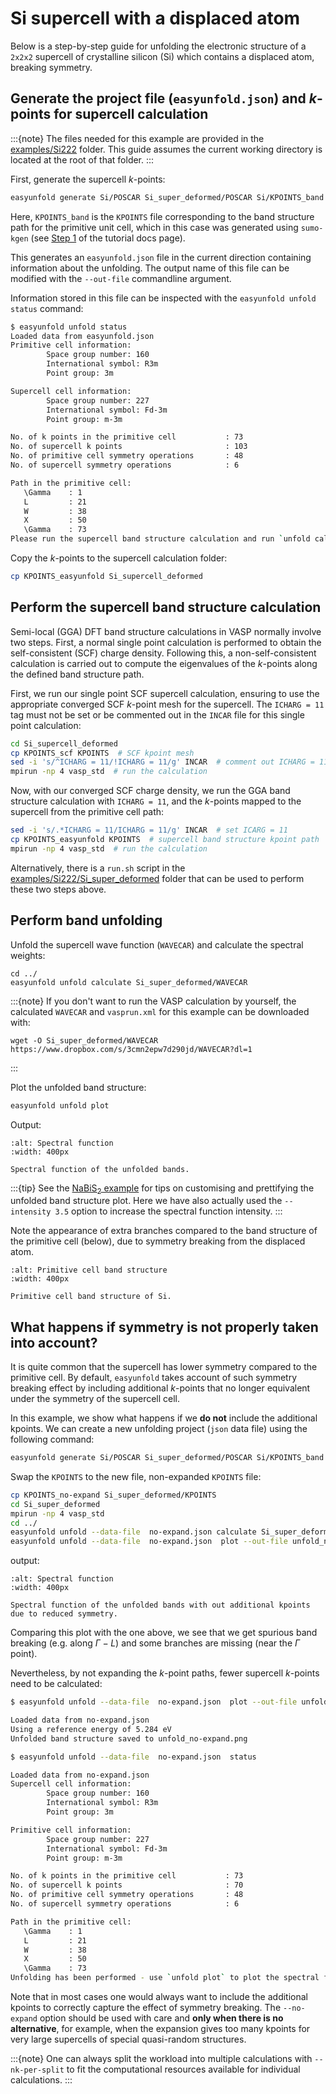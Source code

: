 # Si supercell with a displaced atom

Below is a step-by-step guide for unfolding the electronic structure of a `2x2x2` supercell of 
crystalline silicon (Si) which contains a displaced atom, breaking symmetry.

## Generate the project file (`easyunfold.json`) and _k_-points for supercell calculation

:::{note} 
The files needed for this example are provided in the 
[examples/Si222](https://github.com/SMTG-Bham/easyunfold/tree/main/examples/Si222) folder. This 
guide assumes the current working directory is located at the root of that folder.
:::

First, generate the supercell _k_-points:

```bash
easyunfold generate Si/POSCAR Si_super_deformed/POSCAR Si/KPOINTS_band
```

Here, `KPOINTS_band` is the `KPOINTS` file corresponding to the band structure path for the primitive 
unit cell, which in this case was generated using `sumo-kgen` (see [Step 1](
https://smtg-Bham.github.io/easyunfold/guide.html#step-1-generate-the-kpoints-path-of-the-primitive-cell) 
of the tutorial docs page).

This generates an  `easyunfold.json` file in the current direction containing information about the 
unfolding. The output name of this file can be modified with the `--out-file` commandline argument.

Information stored in this file can be inspected with the `easyunfold unfold status` command:

```bash
$ easyunfold unfold status
Loaded data from easyunfold.json
Primitive cell information:
        Space group number: 160
        International symbol: R3m
        Point group: 3m

Supercell cell information:
        Space group number: 227
        International symbol: Fd-3m
        Point group: m-3m

No. of k points in the primitive cell           : 73
No. of supercell k points                       : 103
No. of primitive cell symmetry operations       : 48
No. of supercell symmetry operations            : 6

Path in the primitive cell:
   \Gamma    : 1    
   L         : 21   
   W         : 38   
   X         : 50   
   \Gamma    : 73   
Please run the supercell band structure calculation and run `unfold calculate`.
```

Copy the _k_-points to the supercell calculation folder:

```bash
cp KPOINTS_easyunfold Si_supercell_deformed
```

## Perform the supercell band structure calculation

Semi-local (GGA) DFT band structure calculations in VASP normally involve two steps. First, a normal 
single point calculation is performed to obtain the self-consistent (SCF) charge density. Following 
this, a non-self-consistent calculation is carried out to compute the eigenvalues of the _k_-points 
along the defined band structure path.

First, we run our single point SCF supercell calculation, ensuring to use the appropriate converged SCF 
_k_-point mesh for the supercell. The `ICHARG = 11` tag must not be set or be commented out in the `INCAR` 
file for this single point calculation:

```bash
cd Si_supercell_deformed
cp KPOINTS_scf KPOINTS  # SCF kpoint mesh
sed -i 's/^ICHARG = 11/!ICHARG = 11/g' INCAR  # comment out ICHARG = 11
mpirun -np 4 vasp_std  # run the calculation
```

Now, with our converged SCF charge density, we run the GGA band structure calculation with `ICHARG = 11`, 
and the _k_-points mapped to the supercell from the primitive cell path:

```bash
sed -i 's/.*ICHARG = 11/ICHARG = 11/g' INCAR  # set ICARG = 11
cp KPOINTS_easyunfold KPOINTS  # supercell band structure kpoint path
mpirun -np 4 vasp_std  # run the calculation
```

Alternatively, there is a `run.sh` script in the 
[examples/Si222/Si_super_deformed](https://github.com/SMTG-Bham/easyunfold/tree/main/examples/Si222/Si_super_deformed) 
folder that can be used to perform these two steps above.

## Perform band unfolding

Unfold the supercell wave function (`WAVECAR`) and calculate the spectral weights:

```
cd ../
easyunfold unfold calculate Si_super_deformed/WAVECAR
```

:::{note} 
If you don't want to run the VASP calculation by yourself, the calculated `WAVECAR` and `vasprun.xml` 
for this example can be downloaded with:

```
wget -O Si_super_deformed/WAVECAR https://www.dropbox.com/s/3cmn2epw7d290jd/WAVECAR?dl=1
```
:::

Plot the unfolded band structure:

```bash
easyunfold unfold plot
```


Output:

```{figure} ../../examples/Si222/unfold.png
:alt: Spectral function
:width: 400px

Spectral function of the unfolded bands.
```

:::{tip} 
See the [NaBiS<sub>2</sub> example](https://smtg-Bham.github.io/easyunfold/examples/example_nabis2.html) for tips on 
customising and prettifying the unfolded band structure plot. Here we have also actually used the `--intensity 3.5` 
option to increase the spectral function intensity.
:::

Note the appearance of extra branches compared to the band structure of the primitive cell (below), due 
to symmetry breaking from the displaced atom.

```{figure} ../../examples/Si222/band.png
:alt: Primitive cell band structure
:width: 400px

Primitive cell band structure of Si.
```

## What happens if symmetry is not properly taken into account?

It is quite common that the supercell has lower symmetry compared to the primitive cell. 
By default, `easyunfold` takes account of such symmetry breaking effect by including
additional _k_-points that no longer equivalent under the symmetry of the supercell cell.

In this example, we show what happens if we **do not** include the additional kpoints.
We can create a new unfolding project (`json` data file) using the following command:

```bash
easyunfold generate Si/POSCAR Si_super_deformed/POSCAR Si/KPOINTS_band --no-expand --out-file no-expand.json
```

Swap the `KPOINTS` to the new file, non-expanded `KPOINTS` file:

```bash
cp KPOINTS_no-expand Si_super_deformed/KPOINTS
cd Si_super_deformed
mpirun -np 4 vasp_std
cd ../
easyunfold unfold --data-file  no-expand.json calculate Si_super_deformed/WAVECAR
easyunfold unfold --data-file  no-expand.json  plot --out-file unfold_no-expand.png --intensity 3.5
```

output:

```{figure} ../../examples/Si222/unfold_no-expand.png
:alt: Spectral function
:width: 400px

Spectral function of the unfolded bands with out additional kpoints due to reduced symmetry.
```

Comparing this plot with the one above, we see that we get spurious band breaking (e.g. along $\Gamma - L$)
and some branches are missing (near the $\Gamma$ point).

Nevertheless, by not expanding the _k_-point paths, fewer supercell _k_-points need to be calculated:
 
```bash
$ easyunfold unfold --data-file  no-expand.json  plot --out-file unfold_no-expand.png

Loaded data from no-expand.json
Using a reference energy of 5.284 eV
Unfolded band structure saved to unfold_no-expand.png

$ easyunfold unfold --data-file  no-expand.json  status

Loaded data from no-expand.json
Supercell cell information:
        Space group number: 160
        International symbol: R3m
        Point group: 3m

Primitive cell information:
        Space group number: 227
        International symbol: Fd-3m
        Point group: m-3m

No. of k points in the primitive cell           : 73
No. of supercell k points                       : 70
No. of primitive cell symmetry operations       : 48
No. of supercell symmetry operations            : 6

Path in the primitive cell:
   \Gamma    : 1    
   L         : 21   
   W         : 38   
   X         : 50   
   \Gamma    : 73   
Unfolding has been performed - use `unfold plot` to plot the spectral function.
```

Note that in most cases one would always want to include the additional kpoints to correctly capture the effect of symmetry breaking.
The `--no-expand` option should be used with care and **only when there is no alternative**,
for example, 
when the expansion gives too many kpoints for very large supercells of special quasi-random structures.

:::{note}
One can always split the workload into multiple calculations with `--nk-per-split` to fit the computational resources available for individual calculations.
:::
